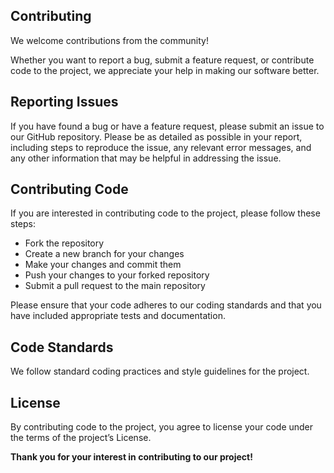 ## Contributing

We welcome contributions from the community!

Whether you want to report a bug, submit a feature request, or contribute code to the project, we appreciate your help in making our software better.

## Reporting Issues

If you have found a bug or have a feature request, please submit an issue to our GitHub repository.
Please be as detailed as possible in your report, including steps to reproduce the issue, any relevant error messages, and any other information that may be helpful in addressing the issue.

## Contributing Code

If you are interested in contributing code to the project, please follow these steps:
- Fork the repository
- Create a new branch for your changes
- Make your changes and commit them
- Push your changes to your forked repository
- Submit a pull request to the main repository

Please ensure that your code adheres to our coding standards and that you have included appropriate tests and documentation.

## Code Standards

We follow standard coding practices and style guidelines for the project.

## License

By contributing code to the project, you agree to license your code under the terms of the project’s License.


**Thank you for your interest in contributing to our project!** 
